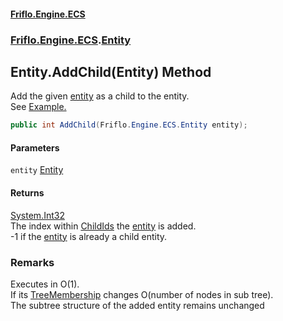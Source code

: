 #### [Friflo.Engine.ECS](index.md#'index')
### [Friflo.Engine.ECS](Friflo.Engine.ECS.md#'Friflo.Engine.ECS').[Entity](Entity.md#'Friflo.Engine.ECS.Entity')

## Entity.AddChild(Entity) Method

Add the given [entity](Entity.AddChild(Entity).md#Friflo.Engine.ECS.Entity.AddChild(Friflo.Engine.ECS.Entity).entity#'Friflo.Engine.ECS.Entity.AddChild(Friflo.Engine.ECS.Entity).entity') as a child to the entity.<br/>
See <a href="https://github.com/friflo/Friflo.Json.Fliox/blob/main/Engine/README.md#child-entities">Example.</a>

```csharp
public int AddChild(Friflo.Engine.ECS.Entity entity);
```
#### Parameters

<a name='Friflo.Engine.ECS.Entity.AddChild(Friflo.Engine.ECS.Entity).entity'></a>

`entity` [Entity](Entity.md#'Friflo.Engine.ECS.Entity')

#### Returns
[System.Int32](https://docs.microsoft.com/en-us/dotnet/api/System.Int32#'System.Int32')  
The index within [ChildIds](Entity.ChildIds.md#'Friflo.Engine.ECS.Entity.ChildIds') the [entity](Entity.AddChild(Entity).md#Friflo.Engine.ECS.Entity.AddChild(Friflo.Engine.ECS.Entity).entity#'Friflo.Engine.ECS.Entity.AddChild(Friflo.Engine.ECS.Entity).entity') is added.<br/>
-1 if the [entity](Entity.AddChild(Entity).md#Friflo.Engine.ECS.Entity.AddChild(Friflo.Engine.ECS.Entity).entity#'Friflo.Engine.ECS.Entity.AddChild(Friflo.Engine.ECS.Entity).entity') is already a child entity.

### Remarks
Executes in O(1).<br/>If its [TreeMembership](Entity.TreeMembership.md#'Friflo.Engine.ECS.Entity.TreeMembership') changes O(number of nodes in sub tree).<br/>
The subtree structure of the added entity remains unchanged<br/>